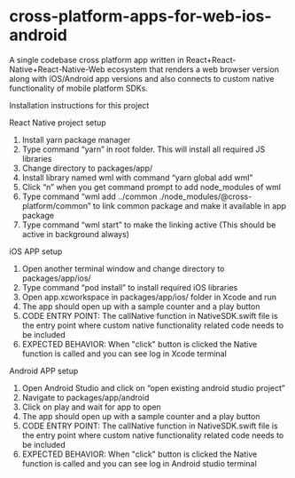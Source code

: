 # cross-platform-apps-for-web-ios-android

A single codebase cross platform app written in React+React-Native+React-Native-Web ecosystem that renders a web browser version along with iOS/Android app versions and also connects to custom native functionality of mobile platform SDKs.

Installation instructions for this project

React Native project setup
1. Install yarn package manager 
2. Type command “yarn” in root folder. This will install all required JS libraries
3. Change directory to packages/app/
4. Install library named wml with command “yarn global add wml”
5. Click “n” when you get command prompt to add node_modules of wml
6. Type command “wml add ../common ./node_modules/@cross-platform/common” to link common package and make it available in app package
7. Type command “wml start” to make the linking active (This should be active in background always)

iOS APP setup
1. Open another terminal window and change directory to packages/app/ios/
2. Type command “pod install” to install required iOS libraries
3. Open app.xcworkspace in packages/app/ios/ folder in Xcode and run 
4. The app should open up with a sample counter and a play button
5. CODE ENTRY POINT: The callNative function in NativeSDK.swift file is the entry point where custom native functionality related code needs to be included
6. EXPECTED BEHAVIOR: When "click" button is clicked the Native function is called and you can see log in Xcode terminal

Android APP setup
1. Open Android Studio and click on “open existing android studio project”
2. Navigate to packages/app/android
3. Click on play and wait for app to open
4. The app should open up with a sample counter and a play button
5. CODE ENTRY POINT: The callNative function in NativeSDK.swift file is the entry point where custom native functionality related code needs to be included
6. EXPECTED BEHAVIOR: When "click" button is clicked the Native function is called and you can see log in Android studio terminal

